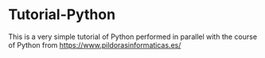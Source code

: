 # Tutorial-Python

This is a very simple tutorial of Python performed in parallel with the course of Python from https://www.pildorasinformaticas.es/
